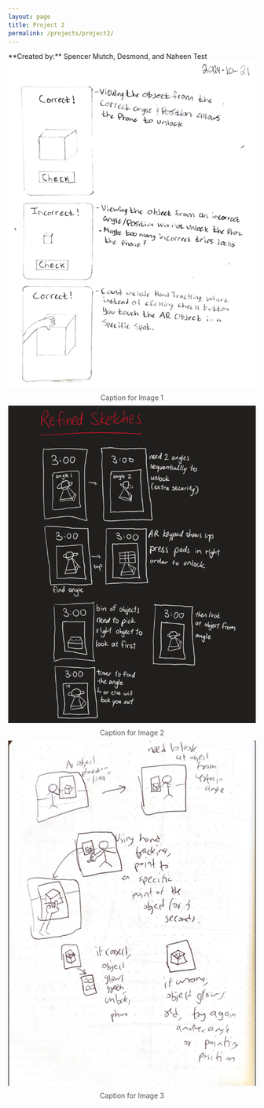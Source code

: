 ```yaml
---
layout: page
title: Project 2
permalink: /projects/project2/
---
```

<link rel="stylesheet" href="https://unpkg.com/swiper/swiper-bundle.min.css" />
<script src="https://unpkg.com/swiper/swiper-bundle.min.js"></script>
**Created by:** Spencer Mutch, Desmond, and Naheen
Test

<div class="swiper-container">
  <div class="swiper-wrapper">
    <div class="swiper-slide">
      <img src="/assets/images/drawing-refined.png" alt="Photo 1">
      <div class="caption">Caption for Image 1</div>
    </div>
    <div class="swiper-slide">
      <img src="/assets/images/desmond.png" alt="Photo 2">
      <div class="caption">Caption for Image 2</div>
    </div>
    <div class="swiper-slide">
      <img src="/assets/images/Naheen.png" alt="Photo 3">
      <div class="caption">Caption for Image 3</div>
    </div>
  </div>
  <!-- Add Pagination -->
  <div class="swiper-pagination"></div>
  <!-- Add Navigation -->
  <div class="swiper-button-next"></div>
  <div class="swiper-button-prev"></div>
</div>

<style>
  .swiper-container {
    width: 100%;
    height: 400px; /* Set desired height */
  }
  .swiper-slide img {
    width: 100%;
    height: 100%;
    object-fit: cover; /* Ensures consistent scaling within the slide */
  }
  .caption {
    text-align: center;
    font-size: 14px;
    padding: 8px;
    color: #555;
  }
</style>

<script>
  document.addEventListener("DOMContentLoaded", function() {
    new Swiper('.swiper-container', {
      loop: true,
      navigation: {
        nextEl: '.swiper-button-next',
        prevEl: '.swiper-button-prev',
      },
      pagination: {
        el: '.swiper-pagination',
        clickable: true,
      },
    });
  });
</script>
